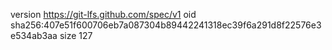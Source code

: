 version https://git-lfs.github.com/spec/v1
oid sha256:407e51f600706eb7a087304b89442241318ec39f6a291d8f22576e3e534ab3aa
size 127
